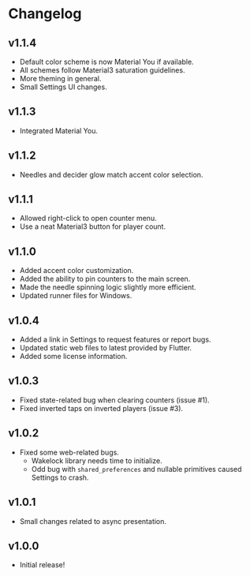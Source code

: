 # Changelog
## v1.1.4
* Default color scheme is now Material You if available.
* All schemes follow Material3 saturation guidelines.
* More theming in general.
* Small Settings UI changes.

## v1.1.3
* Integrated Material You.

## v1.1.2
* Needles and decider glow match accent color selection.

## v1.1.1
* Allowed right-click to open counter menu.
* Use a neat Material3 button for player count.

## v1.1.0
* Added accent color customization.
* Added the ability to pin counters to the main screen.
* Made the needle spinning logic slightly more efficient.
* Updated runner files for Windows.

## v1.0.4
* Added a link in Settings to request features or report bugs.
* Updated static web files to latest provided by Flutter.
* Added some license information.

## v1.0.3
* Fixed state-related bug when clearing counters (issue #1).
* Fixed inverted taps on inverted players (issue #3).

## v1.0.2
* Fixed some web-related bugs.
  * Wakelock library needs time to initialize.
  * Odd bug with `shared_preferences` and nullable primitives caused Settings to crash.

## v1.0.1
* Small changes related to async presentation.

## v1.0.0
* Initial release!
